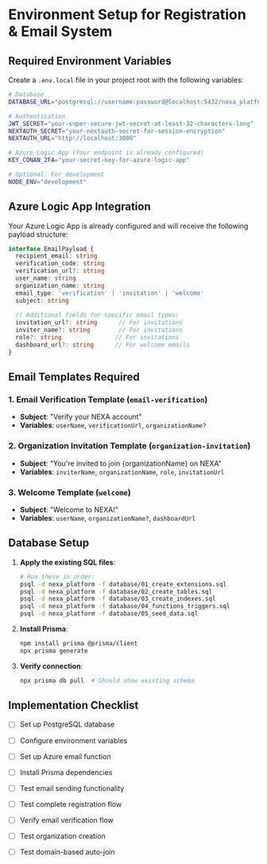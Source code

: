 # Environment Setup for Registration & Email System

## Required Environment Variables

Create a `.env.local` file in your project root with the following variables:

```bash
# Database
DATABASE_URL="postgresql://username:password@localhost:5432/nexa_platform"

# Authentication
JWT_SECRET="your-super-secure-jwt-secret-at-least-32-characters-long"
NEXTAUTH_SECRET="your-nextauth-secret-for-session-encryption" 
NEXTAUTH_URL="http://localhost:3000"

# Azure Logic App (Your endpoint is already configured)
KEY_CONAN_2FA="your-secret-key-for-azure-logic-app"

# Optional: For development
NODE_ENV="development"
```

## Azure Logic App Integration

Your Azure Logic App is already configured and will receive the following payload structure:

```typescript
interface EmailPayload {
  recipient_email: string
  verification_code: string
  verification_url?: string
  user_name: string
  organization_name: string
  email_type: 'verification' | 'invitation' | 'welcome'
  subject: string
  
  // Additional fields for specific email types:
  invitation_url?: string      // For invitations
  inviter_name?: string        // For invitations  
  role?: string               // For invitations
  dashboard_url?: string      // For welcome emails
}
```

## Email Templates Required

### 1. Email Verification Template (`email-verification`)
- **Subject**: "Verify your NEXA account"
- **Variables**: `userName`, `verificationUrl`, `organizationName?`

### 2. Organization Invitation Template (`organization-invitation`)  
- **Subject**: "You're invited to join {organizationName} on NEXA"
- **Variables**: `inviterName`, `organizationName`, `role`, `invitationUrl`

### 3. Welcome Template (`welcome`)
- **Subject**: "Welcome to NEXA!"
- **Variables**: `userName`, `organizationName?`, `dashboardUrl`

## Database Setup

1. **Apply the existing SQL files**:
   ```bash
   # Run these in order:
   psql -d nexa_platform -f database/01_create_extensions.sql
   psql -d nexa_platform -f database/02_create_tables.sql
   psql -d nexa_platform -f database/03_create_indexes.sql
   psql -d nexa_platform -f database/04_functions_triggers.sql
   psql -d nexa_platform -f database/05_seed_data.sql
   ```

2. **Install Prisma**:
   ```bash
   npm install prisma @prisma/client
   npx prisma generate
   ```

3. **Verify connection**:
   ```bash
   npx prisma db pull  # Should show existing schema
   ```

## Implementation Checklist

- [ ] Set up PostgreSQL database
- [ ] Configure environment variables
- [ ] Set up Azure email function
- [ ] Install Prisma dependencies
- [ ] Test email sending functionality
- [ ] Test complete registration flow
- [ ] Verify email verification flow
- [ ] Test organization creation
- [ ] Test domain-based auto-join

